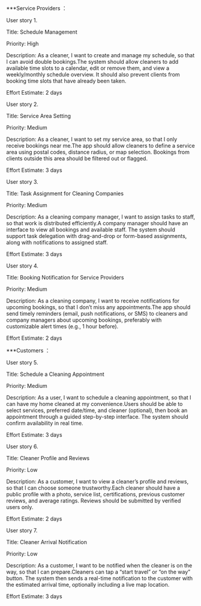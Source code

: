 ***Service Providers ：

User story 1. 

Title: Schedule Management

Priority: High

Description:
As a cleaner, I want to create and manage my schedule, so that I can avoid double bookings.The system should allow cleaners to add available time slots to a calendar, edit or remove them, and view a weekly/monthly schedule overview. It should also prevent clients from booking time slots that have already been taken.

Effort Estimate: 2 days


User story 2. 

Title: Service Area Setting

Priority: Medium

Description:
As a cleaner, I want to set my service area, so that I only receive bookings near me.The app should allow cleaners to define a service area using postal codes, distance radius, or map selection. Bookings from clients outside this area should be filtered out or flagged.

Effort Estimate: 3 days


User story 3. 

Title: Task Assignment for Cleaning Companies

Priority: Medium

Description:
As a cleaning company manager, I want to assign tasks to staff, so that work is distributed efficiently.A company manager should have an interface to view all bookings and available staff. The system should support task delegation with drag-and-drop or form-based assignments, along with notifications to assigned staff.

Effort Estimate: 3 days


User story 4.

Title: Booking Notification for Service Providers

Priority: Medium

Description:
As a cleaning company, I want to receive notifications for upcoming bookings, so that I don’t miss any appointments.The app should send timely reminders (email, push notifications, or SMS) to cleaners and company managers about upcoming bookings, preferably with customizable alert times (e.g., 1 hour before).

Effort Estimate: 2 days



***Customers ：


User story 5. 

Title: Schedule a Cleaning Appointment

Priority: Medium

Description:
As a user, I want to schedule a cleaning appointment, so that I can have my home cleaned at my convenience.Users should be able to select services, preferred date/time, and cleaner (optional), then book an appointment through a guided step-by-step interface. The system should confirm availability in real time.

Effort Estimate: 3 days


User story 6.

Title: Cleaner Profile and Reviews

Priority: Low

Description:
As a customer, I want to view a cleaner’s profile and reviews, so that I can choose someone trustworthy.Each cleaner should have a public profile with a photo, service list, certifications, previous customer reviews, and average ratings. Reviews should be submitted by verified users only.

Effort Estimate: 2 days

User story 7.

Title: Cleaner Arrival Notification

Priority: Low

Description:
As a customer, I want to be notified when the cleaner is on the way, so that I can prepare.Cleaners can tap a “start travel” or “on the way” button. The system then sends a real-time notification to the customer with the estimated arrival time, optionally including a live map location.

Effort Estimate: 3 days
